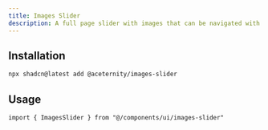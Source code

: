 ```yaml
---
title: Images Slider
description: A full page slider with images that can be navigated with the keyboard.
---
```


## Installation

```bash
npx shadcn@latest add @aceternity/images-slider
```

## Usage

```tsx showLineNumbers
import { ImagesSlider } from "@/components/ui/images-slider"
```
